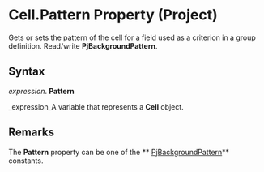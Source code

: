 
# Cell.Pattern Property (Project)

Gets or sets the pattern of the cell for a field used as a criterion in a group definition. Read/write  **PjBackgroundPattern**.


## Syntax

 _expression_. **Pattern**

 _expression_A variable that represents a  **Cell** object.


## Remarks

The  **Pattern** property can be one of the ** [PjBackgroundPattern](ae452d71-3cfd-15c3-5435-4918fbaac4a1.md)** constants.

